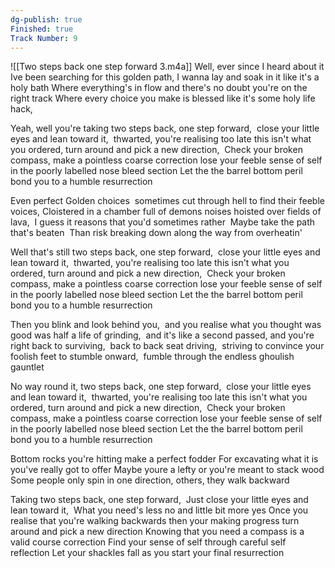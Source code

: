 ```yaml
---
dg-publish: true
Finished: true
Track Number: 9
---
```

![[Two steps back one step forward 3.m4a]]
Well, ever since I heard about it Ive been searching for this golden path,
I wanna lay and soak in it like it's a holy bath
Where everything's in flow and there's no doubt you're on the right track
Where every choice you make is blessed like it's some holy life hack,

Yeah, well you're taking two steps back, one step forward, 
close your little eyes and lean toward it, 
thwarted, you're realising too late this isn't what you ordered,
turn around and pick a new direction, 
Check your broken compass, make a pointless coarse correction
lose your feeble sense of self in the poorly labelled nose bleed section
Let the the barrel bottom peril bond you to a humble resurrection

Even perfect Golden choices 
sometimes cut through hell to find their feeble voices,
Cloistered in a chamber full of demons noises
hoisted over fields of lava, 
I guess it reasons that you'd sometimes rather 
Maybe take the path that's beaten 
Than risk breaking down along the way from overheatin'

Well that's still two steps back, one step forward, 
close your little eyes and lean toward it, 
thwarted, you're realising too late this isn't what you ordered,
turn around and pick a new direction, 
Check your broken compass, make a pointless coarse correction
lose your feeble sense of self in the poorly labelled nose bleed section
Let the the barrel bottom peril bond you to a humble resurrection

Then you blink and look behind you, 
and you realise what you thought was good was half a life of grinding, 
and it's like a second passed, and you're right back to surviving, 
back to back seat driving, 
striving to convince your foolish feet to stumble onward, 
fumble through the endless ghoulish gauntlet

No way round it, two steps back, one step forward, 
close your little eyes and lean toward it, 
thwarted, you're realising too late this isn't what you ordered,
turn around and pick a new direction, 
Check your broken compass, make a pointless coarse correction
lose your feeble sense of self in the poorly labelled nose bleed section
Let the the barrel bottom peril bond you to a humble resurrection

Bottom rocks you're hitting make a perfect fodder
For excavating what it is you've really got to offer
Maybe youre a lefty or you're meant to stack wood
Some people only spin in one direction, others, they walk backward

Taking two steps back, one step forward, 
Just close your little eyes and lean toward it, 
What you need's less no and little bit more yes
Once you realise that you're walking backwards then your making progress
turn around and pick a new direction
Knowing that you need a compass is a valid course correction
Find your sense of self through careful self reflection
Let your shackles fall as you start your final resurrection